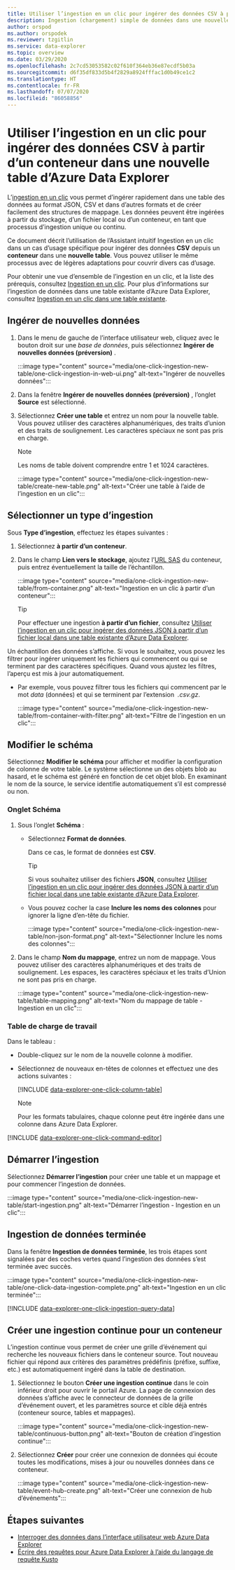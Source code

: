 ```yaml
---
title: Utiliser l’ingestion en un clic pour ingérer des données CSV à partir d’un conteneur dans une nouvelle table d’Azure Data Explorer
description: Ingestion (chargement) simple de données dans une nouvelle table Azure Data Explorer, au moyen de l’ingestion en un clic.
author: orspod
ms.author: orspodek
ms.reviewer: tzgitlin
ms.service: data-explorer
ms.topic: overview
ms.date: 03/29/2020
ms.openlocfilehash: 2c7cd53053582c02f610f364eb36e87ecdf5b03a
ms.sourcegitcommit: d6f35df833d5b4f2829a8924fffac1d0b49ce1c2
ms.translationtype: HT
ms.contentlocale: fr-FR
ms.lasthandoff: 07/07/2020
ms.locfileid: "86058856"
---
```

# <a name="use-one-click-ingestion-to-ingest-csv-data-from-a-container-to-a-new-table-in-azure-data-explorer"></a>Utiliser l’ingestion en un clic pour ingérer des données CSV à partir d’un conteneur dans une nouvelle table d’Azure Data Explorer

L’[ingestion en un clic](ingest-data-one-click.md) vous permet d’ingérer rapidement dans une table des données au format JSON, CSV et dans d’autres formats et de créer facilement des structures de mappage. Les données peuvent être ingérées à partir du stockage, d’un fichier local ou d’un conteneur, en tant que processus d’ingestion unique ou continu.  

Ce document décrit l’utilisation de l’Assistant intuitif Ingestion en un clic dans un cas d’usage spécifique pour ingérer des données **CSV** depuis un **conteneur** dans une **nouvelle table**. Vous pouvez utiliser le même processus avec de légères adaptations pour couvrir divers cas d’usage.

Pour obtenir une vue d’ensemble de l’ingestion en un clic, et la liste des prérequis, consultez [Ingestion en un clic](ingest-data-one-click.md).
Pour plus d’informations sur l’ingestion de données dans une table existante d’Azure Data Explorer, consultez [Ingestion en un clic dans une table existante](one-click-ingestion-existing-table.md).

## <a name="ingest-new-data"></a>Ingérer de nouvelles données

1. Dans le menu de gauche de l’interface utilisateur web, cliquez avec le bouton droit sur une *base de données*, puis sélectionnez **Ingérer de nouvelles données (préversion)** .

    :::image type="content" source="media/one-click-ingestion-new-table/one-click-ingestion-in-web-ui.png" alt-text="Ingérer de nouvelles données":::
 
1. Dans la fenêtre **Ingérer de nouvelles données (préversion)** , l’onglet **Source** est sélectionné. 

1. Sélectionnez **Créer une table** et entrez un nom pour la nouvelle table. Vous pouvez utiliser des caractères alphanumériques, des traits d’union et des traits de soulignement. Les caractères spéciaux ne sont pas pris en charge.

    > [!NOTE]
    > Les noms de table doivent comprendre entre 1 et 1024 caractères.

    :::image type="content" source="media/one-click-ingestion-new-table/create-new-table.png" alt-text="Créer une table à l’aide de l’ingestion en un clic":::

## <a name="select-an-ingestion-type"></a>Sélectionner un type d’ingestion

Sous **Type d’ingestion**, effectuez les étapes suivantes :
   
  1. Sélectionnez **à partir d’un conteneur**. 
  1. Dans le champ **Lien vers le stockage**, ajoutez l’[URL SAS](/azure/vs-azure-tools-storage-explorer-blobs#get-the-sas-for-a-blob-container) du conteneur, puis entrez éventuellement la taille de l’échantillon.

      :::image type="content" source="media/one-click-ingestion-new-table/from-container.png" alt-text="Ingestion en un clic à partir d’un conteneur":::

     > [!TIP] 
     > Pour effectuer une ingestion **à partir d’un fichier**, consultez [Utiliser l’ingestion en un clic pour ingérer des données JSON à partir d’un fichier local dans une table existante d’Azure Data Explorer](one-click-ingestion-existing-table.md#select-an-ingestion-type).

Un échantillon des données s’affiche. Si vous le souhaitez, vous pouvez les filtrer pour ingérer uniquement les fichiers qui commencent ou qui se terminent par des caractères spécifiques. Quand vous ajustez les filtres, l’aperçu est mis à jour automatiquement.
  
 * Par exemple, vous pouvez filtrer tous les fichiers qui commencent par le mot *data* (données) et qui se terminent par l’extension  *.csv.gz*.

    :::image type="content" source="media/one-click-ingestion-new-table/from-container-with-filter.png" alt-text="Filtre de l’ingestion en un clic":::
  
## <a name="edit-the-schema"></a>Modifier le schéma

Sélectionnez **Modifier le schéma** pour afficher et modifier la configuration de colonne de votre table. Le système sélectionne un des objets blob au hasard, et le schéma est généré en fonction de cet objet blob. En examinant le nom de la source, le service identifie automatiquement s’il est compressé ou non.

### <a name="schema-tab"></a>Onglet Schéma

1. Sous l’onglet **Schéma** :

    * Sélectionnez **Format de données**.

        Dans ce cas, le format de données est **CSV**.

        > [!TIP]
        > Si vous souhaitez utiliser des fichiers **JSON**, consultez [Utiliser l’ingestion en un clic pour ingérer des données JSON à partir d’un fichier local dans une table existante d’Azure Data Explorer](one-click-ingestion-existing-table.md#edit-the-schema).

    * Vous pouvez cocher la case **Inclure les noms des colonnes** pour ignorer la ligne d’en-tête du fichier.

        :::image type="content" source="media/one-click-ingestion-new-table/non-json-format.png" alt-text="Sélectionner Inclure les noms des colonnes":::

1. Dans le champ **Nom du mappage**, entrez un nom de mappage. Vous pouvez utiliser des caractères alphanumériques et des traits de soulignement. Les espaces, les caractères spéciaux et les traits d’Union ne sont pas pris en charge.

    :::image type="content" source="media/one-click-ingestion-new-table/table-mapping.png" alt-text="Nom du mappage de table - Ingestion en un clic":::

### <a name="table"></a>Table de charge de travail

Dans le tableau : 
 * Double-cliquez sur le nom de la nouvelle colonne à modifier.
 * Sélectionnez de nouveaux en-têtes de colonnes et effectuez une des actions suivantes :

    [!INCLUDE [data-explorer-one-click-column-table](includes/data-explorer-one-click-column-table.md)]

    > [!NOTE]
    > Pour les formats tabulaires, chaque colonne peut être ingérée dans une colonne dans Azure Data Explorer.

[!INCLUDE [data-explorer-one-click-command-editor](includes/data-explorer-one-click-command-editor.md)]

## <a name="start-ingestion"></a>Démarrer l’ingestion

Sélectionnez **Démarrer l’ingestion** pour créer une table et un mappage et pour commencer l’ingestion de données.

:::image type="content" source="media/one-click-ingestion-new-table/start-ingestion.png" alt-text="Démarrer l’ingestion - Ingestion en un clic":::

## <a name="data-ingestion-completed"></a>Ingestion de données terminée

Dans la fenêtre **Ingestion de données terminée**, les trois étapes sont signalées par des coches vertes quand l’ingestion des données s’est terminée avec succès.

:::image type="content" source="media/one-click-ingestion-new-table/one-click-data-ingestion-complete.png" alt-text="Ingestion en un clic terminée"::: 

[!INCLUDE [data-explorer-one-click-ingestion-query-data](includes/data-explorer-one-click-ingestion-query-data.md)]

## <a name="create-continuous-ingestion-for-container"></a>Créer une ingestion continue pour un conteneur

L’ingestion continue vous permet de créer une grille d’événement qui recherche les nouveaux fichiers dans le conteneur source. Tout nouveau fichier qui répond aux critères des paramètres prédéfinis (préfixe, suffixe, etc.) est automatiquement ingéré dans la table de destination. 

1. Sélectionnez le bouton **Créer une ingestion continue** dans le coin inférieur droit pour ouvrir le portail Azure. La page de connexion des données s’affiche avec le connecteur de données de la grille d’événement ouvert, et les paramètres source et cible déjà entrés (conteneur source, tables et mappages).
    
    :::image type="content" source="media/one-click-ingestion-new-table/continuous-button.png" alt-text="Bouton de création d’ingestion continue":::

1. Sélectionnez **Créer** pour créer une connexion de données qui écoute toutes les modifications, mises à jour ou nouvelles données dans ce conteneur. 

    :::image type="content" source="media/one-click-ingestion-new-table/event-hub-create.png" alt-text="Créer une connexion de hub d’événements":::

## <a name="next-steps"></a>Étapes suivantes

* [Interroger des données dans l’interface utilisateur web Azure Data Explorer](web-query-data.md)
* [Écrire des requêtes pour Azure Data Explorer à l’aide du langage de requête Kusto](write-queries.md)
